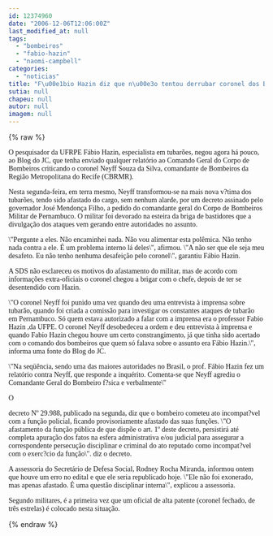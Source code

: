 ```yaml
---
id: 12374960
date: "2006-12-06T12:06:00Z"
last_modified_at: null
tags:
  - "bombeiros"
  - "fabio-hazin"
  - "naomi-campbell"
categories:
  - "noticias"
title: "F\u00e1bio Hazin diz que n\u00e3o tentou derrubar coronel dos Bombeiros, na pol\u00eamica dos tubar\u00f5es"
sutia: null
chapeu: null
autor: null
imagem: null
---
```

{% raw %}
<p><P><FONT face=Verdana>O pesquisador da UFRPE Fábio Hazin, especialista em tubarões, negou agora há pouco, ao Blog do JC, que tenha enviado qualquer relatório ao Comando Geral do Corpo de Bombeiros criticando o coronel Neyff Souza da Silva, comandante de Bombeiros da Região Metropolitana do Recife (CBRMR). </FONT></P></p>
<p><P><FONT face=Verdana>Nesta segunda-feira, em terra mesmo, Neyff transformou-se na mais nova v?tima dos tubarões, tendo sido afastado do cargo, sem nenhum alarde, por um decreto assinado pelo governador José Mendonça Filho, a pedido do comandante geral do Corpo de Bombeiros Militar de Pernambuco. O militar foi devorado na esteira da briga de bastidores que a divulgação dos ataques vem gerando entre autoridades no assunto.</FONT></P></p>
<p><P><FONT face=Verdana>\"Pergunte a eles. Não encaminhei nada. Não vou alimentar esta polêmica. Não tenho nada contra a ele. É um problema interno lá deles\", afirmou. \"A não ser que ele seja meu desafeto. Eu não tenho nenhuma desafeição pelo coronel\", garantiu Fábio Hazin.</FONT></P></p>
<p><P><FONT face=Verdana>A SDS não esclareceu os motivos do afastamento do militar, mas de acordo com informações extra-oficiais o coronel chegou a brigar com o chefe, depois de ter se desentendido com Hazin.</FONT></P></p>
<p><P><FONT face=Verdana>\"O coronel Neyff foi punido uma vez quando deu uma entrevista à imprensa sobre tubarão, quando foi criada a comissão para investigar os constantes ataques de tubarão em Pernambuco. Só quem estava autorizado a falar com a imprensa era o professor Fabio Hazin ,da UFPE. O coronel Neyff desobedeceu a ordem e deu entrevista à imprensa e quando Fabio Hazin chegou houve um certo constrangimento, já que tinha sido acertado com o comando dos bombeiros que quem só falava sobre o assunto era Fábio Hazin.\", informa uma fonte do Blog do JC.</FONT></P></p>
<p><P><FONT face=Verdana>\"Na seqüência, sendo uma das maiores autoridades no Brasil, o prof. Fábio Hazin fez um relatório contra Neyff, que responde a inquérito. Comenta-se que Neyff agrediu o Comandante Geral do Bombeiro f?sica e verbalmente\"</FONT></P></p>
<p><P><FONT face=Verdana>O</p>
<p> decreto Nº 29.988, publicado na segunda, diz que o bombeiro cometeu ato incompat?vel com a função policial, ficando provisoriamente afastado das suas funções. \"O afastamento da função pública de que dispõe o art. 1º deste decreto, persistirá até completa apuração dos fatos na esfera administrativa e/ou judicial para assegurar a correspondente persecução disciplinar e criminal do ato reputado como incompat?vel com o exerc?cio da função\". diz o decreto.</FONT></P></p>
<p><P><FONT face=Verdana>A assessoria do Secretário de Defesa Social, Rodney Rocha Miranda, informou ontem que houve um erro no edital e que ele seria republicado hoje. \"Ele não foi exonerado, mas apenas afastado. É uma questão disciplinar interna\", explicou a assessoria.</FONT></P></p>
<p><P><FONT face=Verdana>Segundo militares, é a primeira vez que um oficial de alta patente (coronel fechado, de três estrelas) é colocado nesta situação.</FONT></P> </p>
{% endraw %}